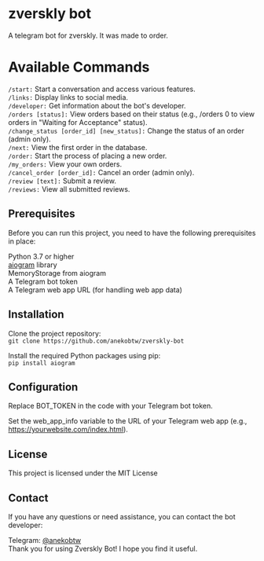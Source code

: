 # zverskly bot
 A telegram bot for zverskly. It was made to order.

# Available Commands
`/start:` Start a conversation and access various features.\
`/links:` Display links to social media.\
`/developer:` Get information about the bot's developer.\
`/orders [status]:` View orders based on their status (e.g., /orders 0 to view orders in "Waiting for Acceptance" status).\
`/change_status [order_id] [new_status]:` Change the status of an order (admin only).\
`/next:` View the first order in the database.\
`/order:` Start the process of placing a new order.\
`/my_orders:` View your own orders.\
`/cancel_order [order_id]:` Cancel an order (admin only).\
`/review [text]:` Submit a review.\
`/reviews:` View all submitted reviews.

## Prerequisites
Before you can run this project, you need to have the following prerequisites in place:

Python 3.7 or higher\
[aiogram](https://github.com/aiogram/aiogram) library\
MemoryStorage from aiogram\
A Telegram bot token\
A Telegram web app URL (for handling web app data)

## Installation
Clone the project repository:\
`git clone https://github.com/anekobtw/zverskly-bot`

Install the required Python packages using pip:\
`pip install aiogram`

## Configuration
Replace BOT_TOKEN in the code with your Telegram bot token.

Set the web_app_info variable to the URL of your Telegram web app (e.g., https://yourwebsite.com/index.html).

## License
This project is licensed under the MIT License

## Contact
If you have any questions or need assistance, you can contact the bot developer:

Telegram: [@anekobtw](https://t.me/anekobtw)\
Thank you for using Zverskly Bot! I hope you find it useful.

